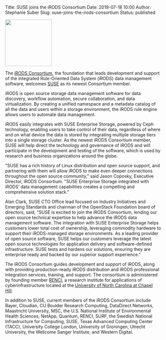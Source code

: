 Title: SUSE joins the iRODS Consortium
Date: 2019-07-18 10:00
Author: Stephanie Suber
Slug: suse-joins-the-irods-consortium
Status: published

<img src="{filename}/images/suse_logo.png" width="150px" />

<br />

The [iRODS Consortium](https://irods.org), the foundation that leads development and support of the integrated Rule-Oriented Data System (iRODS) data management software, welcomes [SUSE](https://suse.com) as its newest Consortium member.

iRODS is open source storage data management software for data discovery, workflow automation, secure collaboration, and data virtualization. By creating a unified namespace and a metadata catalog of all the data and users within a storage environment, the iRODS rule engine allows users to automate data management.

iRODS easily integrates with SUSE Enterprise Storage, powered by Ceph technology, enabling users to take control of their data, regardless of where and on what device the data is stored by integrating multiple storage tiers into a single storage cluster. As the newest iRODS Consortium member, SUSE will help direct the technology and governance of iRODS and will participate in the development and testing of the software, which is used by research and business organizations around the globe.

"SUSE has a rich history of Linux distribution and open source support, and partnering with them will allow iRODS to make even deeper connections throughout the open source community," said Jason Coposky, Executive Director, iRODS Consortium. "SUSE Enterprise Storage integrated with iRODS’ data management capabilities creates a compelling and comprehensive solution stack."

Alan Clark, SUSE CTO Office lead focused on Industry Initiatives and Emerging Standards and chairman of the OpenStack Foundation board of directors, said, "SUSE is excited to join the iRODS Consortium, lending our open source technical expertise to help advance the iRODS data management software. The integration with SUSE Enterprise Storage helps customers lower total cost of ownership, leveraging commodity hardware to support their iRODS-managed storage environments. As a leading provider of open source software, SUSE helps our customers leverage the latest open source technologies for application delivery and software-defined infrastructure. SUSE tests and hardens our solutions, ensuring they are enterprise ready and backed by our superior support experience."

The iRODS Consortium guides development and support of iRODS, along with providing production-ready iRODS distribution and iRODS professional integration services, training, and support. The consortium is administered by founding member [RENCI](https://renci.org), a research institute for applications of cyberinfrastructure located at the [University of North Carolina at Chapel Hill](https://unc.edu).

In addition to SUSE, current members of the iRODS Consortium include Bayer, Cloudian, CU Boulder Research Computing, DataDirect Networks, Maastricht University, MSC, the U.S. National Institute of Environmental Health Sciences, NetApp, Quantum, RENCI, SURF, the Swedish National Infrastructure for Computing, SUSE, Texas Advanced Computing Center (TACC), University College London, University of Groningen, Utrecht University, the Wellcome Sanger Institute, and Western Digital.
